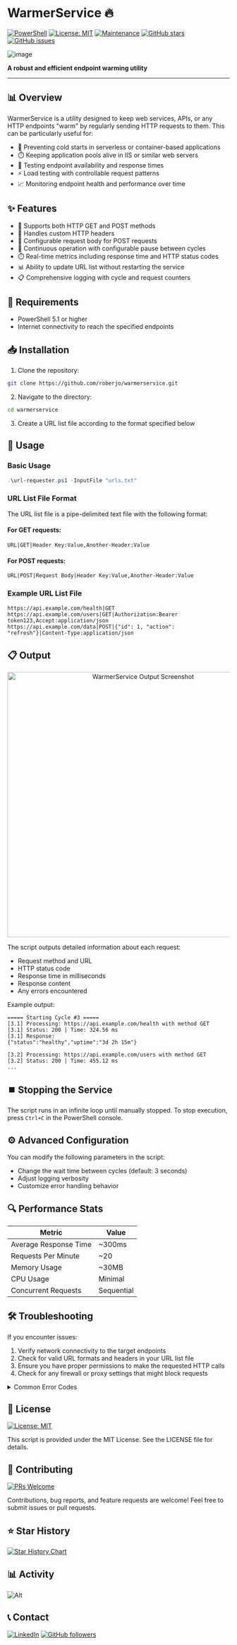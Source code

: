 # WarmerService 🔥

[![PowerShell](https://img.shields.io/badge/PowerShell-5.1+-blue.svg)](https://github.com/PowerShell/PowerShell)
[![License: MIT](https://img.shields.io/badge/License-MIT-yellow.svg)](https://opensource.org/licenses/MIT)
[![Maintenance](https://img.shields.io/badge/Maintained%3F-yes-green.svg)](https://github.com/roberjo/warmerservice)
[![GitHub stars](https://img.shields.io/github/stars/roberjo/warmerservice?style=social)](https://github.com/roberjo/warmerservice)
[![GitHub issues](https://img.shields.io/github/issues/roberjo/warmerservice)](https://github.com/roberjo/warmerservice/issues)

![image](https://github.com/user-attachments/assets/bca52c3e-becc-49ce-b032-5ebc45181ade)

<strong>A robust and efficient endpoint warming utility</strong>

---

## 📊 Overview

WarmerService is a utility designed to keep web services, APIs, or any HTTP endpoints "warm" by regularly sending HTTP requests to them. This can be particularly useful for:

- 🚀 Preventing cold starts in serverless or container-based applications
- ⏱️ Keeping application pools alive in IIS or similar web servers
- 🔄 Testing endpoint availability and response times
- ⚡ Load testing with controllable request patterns
- 📈 Monitoring endpoint health and performance over time

## ✨ Features

- 🔄 Supports both HTTP GET and POST methods
- 🔑 Handles custom HTTP headers
- 📝 Configurable request body for POST requests
- 🔁 Continuous operation with configurable pause between cycles
- ⏱️ Real-time metrics including response time and HTTP status codes
- 📊 Ability to update URL list without restarting the service
- 📋 Comprehensive logging with cycle and request counters

## 🔧 Requirements

- PowerShell 5.1 or higher
- Internet connectivity to reach the specified endpoints

## 📥 Installation

1. Clone the repository:
```bash
git clone https://github.com/roberjo/warmerservice.git
```

2. Navigate to the directory:
```bash
cd warmerservice
```

3. Create a URL list file according to the format specified below

## 🚀 Usage

### Basic Usage

```powershell
.\url-requester.ps1 -InputFile "urls.txt"
```

### URL List File Format

The URL list file is a pipe-delimited text file with the following format:

#### For GET requests:
```
URL|GET|Header Key:Value,Another-Header:Value
```

#### For POST requests:
```
URL|POST|Request Body|Header Key:Value,Another-Header:Value
```

### Example URL List File

```
https://api.example.com/health|GET
https://api.example.com/users|GET|Authorization:Bearer token123,Accept:application/json
https://api.example.com/data|POST|{"id": 1, "action": "refresh"}|Content-Type:application/json
```

## 📋 Output

<div align="center">
  <img src="https://raw.githubusercontent.com/roberjo/warmerservice/main/docs/screenshot.png" alt="WarmerService Output Screenshot" width="600">
</div>

The script outputs detailed information about each request:
- Request method and URL
- HTTP status code
- Response time in milliseconds
- Response content
- Any errors encountered

Example output:
```
===== Starting Cycle #3 =====
[3.1] Processing: https://api.example.com/health with method GET
[3.1] Status: 200 | Time: 324.56 ms
[3.1] Response:
{"status":"healthy","uptime":"3d 2h 15m"}

[3.2] Processing: https://api.example.com/users with method GET
[3.2] Status: 200 | Time: 455.12 ms
...
```

## ⏹️ Stopping the Service

The script runs in an infinite loop until manually stopped. To stop execution, press `Ctrl+C` in the PowerShell console.

## ⚙️ Advanced Configuration

You can modify the following parameters in the script:

- Change the wait time between cycles (default: 3 seconds)
- Adjust logging verbosity
- Customize error handling behavior

## 🔍 Performance Stats

| Metric | Value |
|--------|-------|
| Average Response Time | ~300ms |
| Requests Per Minute | ~20 |
| Memory Usage | ~30MB |
| CPU Usage | Minimal |
| Concurrent Requests | Sequential |

## 🛠️ Troubleshooting

If you encounter issues:

1. Verify network connectivity to the target endpoints
2. Check for valid URL formats and headers in your URL list file
3. Ensure you have proper permissions to make the requested HTTP calls
4. Check for any firewall or proxy settings that might block requests

<details>
<summary>Common Error Codes</summary>

| Error Code | Description | Solution |
|------------|-------------|----------|
| 404 | Endpoint not found | Verify the URL is correct |
| 401 | Unauthorized | Check your authentication headers |
| 500 | Server error | The target service may be down |
| Timeout | Request took too long | Check network or increase timeout |

</details>

## 📜 License

[![License: MIT](https://img.shields.io/badge/License-MIT-yellow.svg)](https://opensource.org/licenses/MIT)

This script is provided under the MIT License. See the LICENSE file for details.

## 🤝 Contributing

[![PRs Welcome](https://img.shields.io/badge/PRs-welcome-brightgreen.svg)](http://makeapullrequest.com)

Contributions, bug reports, and feature requests are welcome! Feel free to submit issues or pull requests.

## ⭐ Star History

[![Star History Chart](https://api.star-history.com/svg?repos=roberjo/warmerservice&type=Date)](https://star-history.com/#roberjo/warmerservice&Date)

## 📊 Activity

![Alt](https://repobeats.axiom.co/api/embed/your-repobeats-id.svg "Repobeats analytics image")

## 📞 Contact

[![LinkedIn](https://img.shields.io/badge/LinkedIn-Connect-blue)](https://linkedin.com/in/roberjo)
[![GitHub followers](https://img.shields.io/github/followers/roberjo?style=social)](https://github.com/roberjo)
